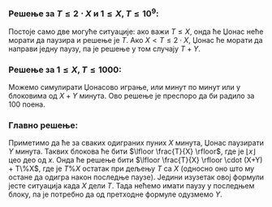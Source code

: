 ﻿### Решење за $T \leq 2\cdot X$ и $1 \leq X, T \leq 10^9$:
Постоје само две могуће ситуације: ако важи $T \leq X$, онда ће Џонас неће морати да паузира и решење је $T$. Ако $X< T \leq 2\cdot X$, Џонас ће морати да направи једну паузу, па је решење у том случају $T+Y$.

### Решење за $1 \leq X, T \leq 1000$:
Можемо симулирати Џонасово играње, или минут по минут или у блоковима од $X+Y$ минута. Ово решење је преспоро да би радило за $100$ поена.

### Главно решење:
Приметимо да ће за сваких одиграних пуних $X$ минута, Џонас паузирати $Y$ минута. Таквих блокова ће бити $\lfloor \frac{T}{X} \rfloor$, где је $\lfloor x \rfloor$ цео део од $x$. Онда ће решење бити $\lfloor \frac{T}{X} \rfloor \cdot (X+Y) + T\%X$, где је $T\%X$ остатак при дељењу $T$ са $X$ (односно оно што му остане да одигра након последње паузе). Једини изузетак овој формули јесте ситуација када $X$ дели $Т$. Тада нећемо имати паузу у последњем блоку, па је потребно да од претходне формуле одузмемо $Y$.
